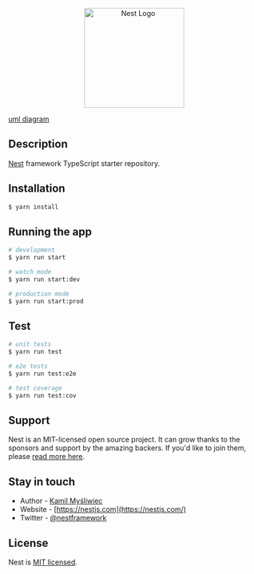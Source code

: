 <p align="center">
  <a href="http://nestjs.com/" target="blank"><img src="https://nestjs.com/img/logo-small.svg" width="200" alt="Nest Logo" /></a>
</p>

[circleci-image]: https://img.shields.io/circleci/build/github/nestjs/nest/master?token=abc123def456
[circleci-url]: https://circleci.com/gh/nestjs/nest

  <!--[![Backers on Open Collective](https://opencollective.com/nest/backers/badge.svg)](https://opencollective.com/nest#backer)
  [![Sponsors on Open Collective](https://opencollective.com/nest/sponsors/badge.svg)](https://opencollective.com/nest#sponsor)-->

[uml diagram](https://online.visual-paradigm.com/app/diagrams/?lightbox=1&highlight=8888b6&edit=https%3A%2F%2Fonline.visual-paradigm.com%2Fapp%2Fdiagrams%2F%23diagram%3Aproj%3D0%26type%3DClassDiagram%26gallery%3D%2Frepository%2Ff078f2a9-88f3-4763-8889-b01cd2b7b90f.xml%26name%3DCar%2520and%2520Driver%2520Class%2520Diagram&editBlankUrl=https%3A%2F%2Fonline.visual-paradigm.com%2Fapp%2Fdiagrams%2F%23diagram%3Aproj%3D0%26vpov%3D16.3%26vpob%3D20220410%26client%3D1%26edit%3D_blank&layers=1&nav=1&title=Car%20and%20Driver%20Class%20Diagram&vpov=16.3&vpob=20220410#R3cU2FsdQGVkX1l%2F1IWGFeWLjMfgdp9iGJCon3rVwAdp0I3DWn5F6g%3Dg8rGXKw5dgaVegq4rv261lxb0jtAV2E4uud8fmh9wyIE8lRNDmE%2FaH61%2FIq34QzKQ1NmTadAMG5B6UxhBDpRwxt7zs%2B4chIlmvBsowlxBG%2BngOIkyGAyQG0FWMe1HESXlfJro3kWm9HGBN9LiJ705vgIHVgIY9kSyYHp%2FGnsaKUDBTjBwDCJXIU%2Bx4H0dR%2FJXTcIENNR0zLeItO6C9MH%2FIEhBqBXGXv%2BXOJFLP9Dx6uhfFRbs0rsJJC79wqpf0AvGyEdGdmNrlOjd6eFOCFTiCfS5Zme9tpxdwepywnUwXADHYt3qaSgwvr42H8bTNlWeMFQs1UQnGP7%2FBRbV0WNK2LkSN50DiRtRFBt6AIMRBKi8B2hC8s8kvsnnx69azQkYWdD%2FYFXdevXacLiuaxwejnCjgIbK08uuID2mCmt4YeysPsNi%2BtBr573y%2FIspImZpuSdvKnj6J0mZzv2PaFDHYr87F3Hpj72jY8v3kqCEW37af98D5fv5tEgqMBJnO27LY%2Bwy1XqFMtG3uoDedMykKVEN0kUbFX2f081kAQAWpkobR2tEkMcd6ScVyEWgnN379qOMYmzazxwUh6Gox0v1TZRcvOffyCDuvLeDfuAmQ3B%2F%2F6UBJdh%2Feyk48UjpGzorkxEB%2FHLuizd%2F5GeCcBBGhV5uzj3pydgr44SdWkVK0yWlfyiboKsH5yMTND8f%2FGQ%2BjoDTKRxSU1PNKtmlo9DOwgkkGQQSB%2B8C1MGh9btLLab2wcpILzls1LpjKRQgyeStzcBlXdZMqxwyUV5icKrJbpYmpmA9Y20QIvJ%2BJm2LozP7B5w%2BZz2GMQCxF3AtLRsnIdh9mkOggHe29eVdgOoTu%2Buf0B%2F5rhqlUdIrW0zoEaeJzdSDoS7fegfA2R9EuAu%2BafebxU29HxaAFg%2FCizS0SL4x5t5%2BfcjJBVeB2useb%2F0s3MlK6pN9khzcGzExClywpN1PGMIMffCASh%2FptmX%2BfaNRPDkQMWtHIQ7u31CVu4rDeXKVtKucCWvT09%2B1JbQAriO1SQ14kb2TWiiumvwxNkbWc8G5aCIP5ulKvgCJSLkZreuvNV1AAzG6EjtzpXcGEgnOvj2odjLeFnQ%2FnvZfSRvDlf1Z%2BdSxet6%2FecPzM5lc4yHwgj%2B1%2F%2FbPEYY3pmjJbhqogxneakOzlqxiysMQzyfgJKXXAh333j42vx4F%2FjTE4U94Tf2udSzf9kJXVhKTknlBOor7idMgMCr7BivbR1H%2FKcck0VpO8C3GX%2FlAncgm6Yin1dw54R06apMT4HqLIXvWbzG%2BdFpKzOUGFI08Bxa25enNDAZO6V21WcYg%2FiKJVWTRE4MS0uRuao435mM9BiQX10hm8AT8Z1OEOpNGlh2fdHMD479MuSSYVJe0SRN9iN1qNg8QE5h18S3rGgM4Mcf3kjQ%2FSBgVbbacq4FWEPAMHmkoHDvlQtPmr3N9Z8JHDHZHxci8PIJur3q58l9xsoX5%2FfHhLrOQ2Dlv9ZSRkx66IMXdMTZj%2BiwVhW%2F1FVEP5Jv50QOSWxwwguedZqBQztRUt%2BfaLz%2B4KHTerE9rOai3OGgAZjXIY21%2FkJyOtig7aZ56fzTQGnJ2wdEnrSnLKiKXKBWCLSyPWcdshdYZHbIWd0sUhVQXYIY2oHTEsERrtxC1LxqL4fUwWQAvjfPIqi2ktt%2BMSwPeSHW8lnj5hHWQIha%2Frbn%2BxPCjLvgiWh6DLh9tQSjRTwSwVtWl7CU1q0tIc%2BTzNmcPkwbqpzbS%2B7XSNXbumaX%2FaNPViS7aycPEF%2BXYaIrlUQAlA9aQpCKbsy%2FhOZ6bbRfLQgCqp7F2GQ2E9fTt8dhM2Zsw%2F7BjLd7OEmLe4D3AC263dv1VyS1ZZlAq2S9afhMUXmhrumBr%2Fv467eaP14V8K0KbRS1H91GEW0If484Q9JBqSw%2FT%2BmthtmDuBlxAN%2B3nx6ytxopykDYpVlmH0evOQ9lVfn6V95rA5JlZSlou%2BlNxuaq0y%2B4cAEmaQbFpGNRKuzocewSp8NuyyO5WVKcyqYquqz0Jl6401%2Fn2jE9FLsNatMJiI%2FMMVDwnm4FiNHcBomobyHpYGFcZ4S%2Fldn3Yhwk38zRvDhkV7dTH5VWpVpNRPaMN0j4jcIEypMx0sLkmgpkmoXB0fjYrwdLK3wCISwlmy2%2Fetj%2BawamLlk2pBVojV4S7CraCYkmN1TdQzZZgejlX9n88z9JAVCARRteFYVbd29jepyMRg9sA432IHIriFhcDsJF1LSUwMEr83lGLPyNgo74vlQWfeYFbwdIipNC3lqg3ZrGjQEPcSY5fm0QhEjGLQKRq5qDlny%2FUcGMjhNah8vKfZI0BwfWr7ljoVnyvH4h8riUx9M%2B%2FdfAoRkk6TRWAj06t1%2BYOoeEpKgLmyjgvet1d%2BisJfpFCLmYAIxE%2BvHoK2I0BXOkjBB3zZeqsXu79pPTpFBtNpy4MCI6Fu2ON0MC59NlPQeOvMDt6tHvtkSBTsepM%2F7tDJywRUQnHGuCbHf6BUaoxnxyZTydQWkf1YWOoDESbysMu8L4RjWFvgRFCUs%2FjMcneg7G386yeEfkUb%2B1Vmvm4lpzqfH8P1tSU5mg9n630EF0tSV2X1AOTbtjoPECy1pTevj1jZhubiAxLEYBCCX1rt%2FVVc%3D17VtZl71)

## Description

[Nest](https://github.com/nestjs/nest) framework TypeScript starter repository.

## Installation

```bash
$ yarn install
```

## Running the app

```bash
# development
$ yarn run start

# watch mode
$ yarn run start:dev

# production mode
$ yarn run start:prod
```

## Test

```bash
# unit tests
$ yarn run test

# e2e tests
$ yarn run test:e2e

# test coverage
$ yarn run test:cov
```

## Support

Nest is an MIT-licensed open source project. It can grow thanks to the sponsors and support by the amazing backers. If you'd like to join them, please [read more here](https://docs.nestjs.com/support).

## Stay in touch

- Author - [Kamil Myśliwiec](https://kamilmysliwiec.com)
- Website - [https://nestjs.com](https://nestjs.com/)
- Twitter - [@nestframework](https://twitter.com/nestframework)

## License

Nest is [MIT licensed](LICENSE).
